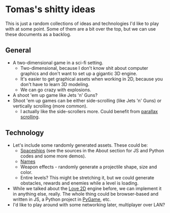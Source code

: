 # Tomas's shitty ideas

This is just a random collections of ideas and technologies I'd like to play
with at some point. Some of them are a bit over the top, but we can use these
documents as a backlog.

## General

* A two-dimensional game in a sci-fi setting.
  * Two-dimensional, because I don't know shit about computer graphics and
    don't want to set up a gigantic 3D engine.
  * It's easier to get graphical assets when working in 2D, because you don't
    have to learn 3D modeling.
  * We can go crazy with explosions.
* A shoot 'em up game like Jets 'n' Guns?
* Shoot 'em up games can be either side-scrolling (like Jets 'n' Guns) or
  vertically scrolling (more common).
  * I actually like the side-scrollers more. Could benefit from [parallax
    scrolling](https://en.wikipedia.org/wiki/Parallax_scrolling).

## Technology

* Let's include some randomly generated assets. These could be:
  * [Spaceships](https://2draw.me/random_ship_generator/index.en.htm) (see the
    sources in the About section for JS and Python codes and some more demos).
  * [Names](https://www.fantasynamegenerators.com/spaceship-names.php)
  * Weapon effects - randomly generate a projectile shape, size and color.
  * Entire levels? This might be stretching it, but we could generate
    obstacles, rewards and enemies while a level is loading.
* While we talked about the [Love 2D](https://love2d.org/) engine before, we
  can implement it in anything else, really. The whole thing could be
  browser-based and written in JS, a Python project in
  [PyGame](https://www.pygame.org/news), etc.
* I'd like to play around with some networking later, multiplayer over LAN?
